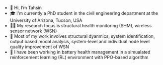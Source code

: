 - 👋 Hi, I’m Tahsin
- 🎓 I'm currently a PhD student in the civil engineering department at the University of Arizona, Tucson, USA
- 👩‍🔬 My research focus is structural health monitoring (SHM), wireless sensor network (WSN)
- 📌 Most of my work involves structural dyanmics, system identification, output based modal analysis, system-level and individual node level quality improvement of WSN
- 📌 I have been working in battery health management in a simualated reinforcement learning (RL) environment with PPO-based algorithm

<!---
tahsin-nishat/tahsin-nishat is a ✨ special ✨ repository because its `README.md` (this file) appears on your GitHub profile.
You can click the Preview link to take a look at your changes.
--->
